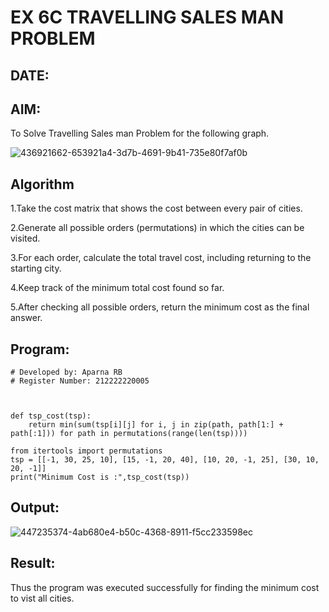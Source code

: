# EX 6C TRAVELLING SALES MAN PROBLEM
## DATE:
## AIM:
To Solve Travelling Sales man Problem for the following graph.

![436921662-653921a4-3d7b-4691-9b41-735e80f7af0b](https://github.com/user-attachments/assets/cd59fcb5-cb4a-4d48-9555-04d822e0c9d7)


## Algorithm
1.Take the cost matrix that shows the cost between every pair of cities.

2.Generate all possible orders (permutations) in which the cities can be visited.

3.For each order, calculate the total travel cost, including returning to the starting city.

4.Keep track of the minimum total cost found so far.

5.After checking all possible orders, return the minimum cost as the final answer.   

## Program:
```
# Developed by: Aparna RB
# Register Number: 212222220005



def tsp_cost(tsp):
    return min(sum(tsp[i][j] for i, j in zip(path, path[1:] + path[:1])) for path in permutations(range(len(tsp))))

from itertools import permutations
tsp = [[-1, 30, 25, 10], [15, -1, 20, 40], [10, 20, -1, 25], [30, 10, 20, -1]]
print("Minimum Cost is :",tsp_cost(tsp))
```
## Output:
![447235374-4ab680e4-b50c-4368-8911-f5cc233598ec](https://github.com/user-attachments/assets/7da8df44-813b-4842-81fc-f99fd5237fbd)



## Result:
Thus the program was executed successfully for finding the minimum cost to vist all cities.
